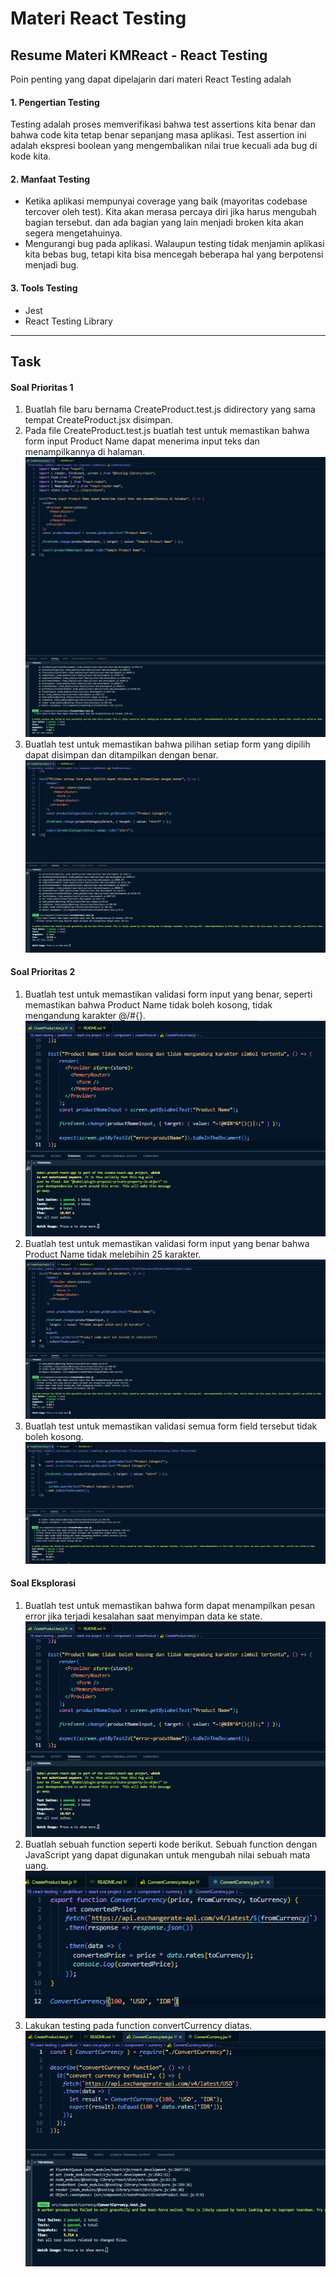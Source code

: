 # Materi React Testing

## Resume Materi KMReact - React Testing

Poin penting yang dapat dipelajarin dari materi React Testing adalah

#### 1. Pengertian Testing

Testing adalah proses memverifikasi bahwa test assertions kita benar dan bahwa code kita tetap benar sepanjang masa aplikasi. Test assertion ini adalah ekspresi boolean yang mengembalikan nilai true kecuali ada bug di kode kita.

#### 2. Manfaat Testing

- Ketika aplikasi mempunyai coverage yang baik (mayoritas codebase tercover oleh test). Kita akan merasa percaya diri jika harus mengubah bagian tersebut. dan ada bagian yang lain menjadi broken kita akan segera mengetahuinya.
- Mengurangi bug pada aplikasi. Walaupun testing tidak menjamin aplikasi kita bebas bug, tetapi kita bisa mencegah beberapa hal yang berpotensi menjadi bug.

#### 3. Tools Testing

- Jest
- React Testing Library

---

## Task

#### Soal Prioritas 1

1. Buatlah file baru bernama CreateProduct.test.js didirectory yang sama tempat CreateProduct.jsx disimpan.
2. Pada file CreateProduct.test.js buatlah test untuk memastikan bahwa form input Product Name dapat menerima input teks dan menampilkannya di halaman.
   ![Input Product Name](./screenshoot/input-product-name.png)
3. Buatlah test untuk memastikan bahwa pilihan setiap form yang dipilih dapat disimpan dan ditampilkan dengan benar.
   ![Input Product Category](./screenshoot/input-product-category.png)

#### Soal Prioritas 2

1. Buatlah test untuk memastikan validasi form input yang benar, seperti memastikan bahwa Product Name tidak boleh kosong, tidak mengandung karakter @/#{}.
   ![Product Name not empty](./screenshoot/product-name-not-empty.png)
2. Buatlah test untuk memastikan validasi form input yang benar bahwa Product Name tidak melebihin 25 karakter.
   ![Product Name not more than 25 character](./screenshoot/product-name-not-more-25.png)
3. Buatlah test untuk memastikan validasi semua form field tersebut tidak boleh kosong.
   ![Form Field not empty](./screenshoot/form-field-not-empty.png)

#### Soal Eksplorasi

1. Buatlah test untuk memastikan bahwa form dapat menampilkan pesan error jika terjadi kesalahan saat menyimpan data ke state.
   ![Error Message](./screenshoot/product-name-not-empty.png)
2. Buatlah sebuah function seperti kode berikut. Sebuah function dengan JavaScript yang dapat digunakan untuk mengubah nilai sebuah mata uang.
   ![Function Convert Currency](./screenshoot/func-convert-currency.png)
3. Lakukan testing pada function convertCurrency diatas.
   ![Testing Convert Currency](./screenshoot/testing-convert-currency.png)
